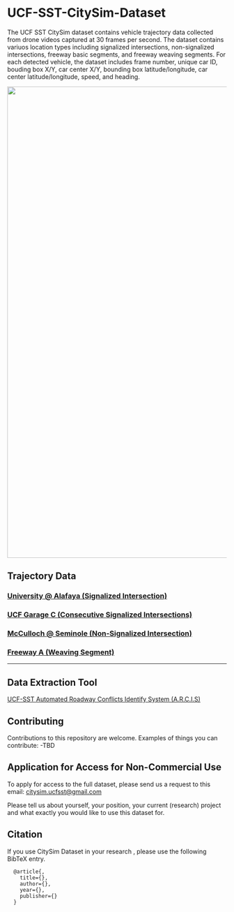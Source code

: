 # UCF-SST-CitySim-Dataset

The UCF SST CitySim dataset contains vehicle trajectory data collected from drone videos captured at 30 frames per second. The dataset contains variuos location types including signalized intersections, non-signalized intersections, freeway basic segments, and freeway weaving segments. For each detected vehicle, the dataset includes frame number, unique car ID, bouding box X/Y, car center X/Y, bounding box latitude/longitude, car center latitude/longitude, speed, and heading.

<img src="https://github.com/ozheng1993/UCF-SST-CitySim-Dataset/blob/main/asset/uni%40gemini030322E01stab-1_final.gif" width="1080">

## Trajectory Data
### [University @ Alafaya (Signalized Intersection)](locations/intersection1)
### [UCF Garage C (Consecutive Signalized Intersections)](locations/intersection2)
### [ McCulloch @ Seminole (Non-Signalized Intersection)](locations/intersection3)
### [ Freeway A (Weaving Segment)](locations/freewayA)


<hr> 

## Data Extraction Tool
[UCF-SST Automated Roadway Conflicts Identify System (A.R.C.I.S)](https://github.com/ozheng1993/A-R-C-I-S)


## Contributing

Contributions to this repository are welcome. Examples of things you can contribute:
-TBD

## Application for Access for Non-Commercial Use

To apply for access to the full dataset, please send us a request to this email: citysim.ucfsst@gmail.com 

Please tell us about yourself, your position, your current (research) project and what exactly you would like to use this dataset for. 

## Citation

If you use CitySim Dataset in your research , please use the following BibTeX entry.

      @article{,
        title={},
        author={},
        year={},
        publisher={}
      }
